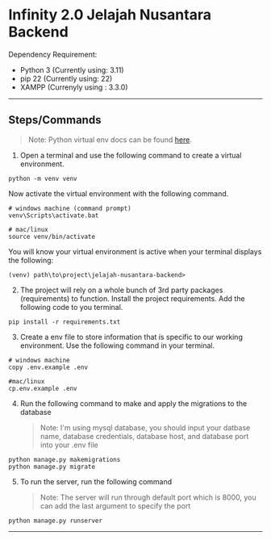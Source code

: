 # Infinity 2.0 Jelajah Nusantara Backend

Dependency Requirement:

-   Python 3 (Currently using: 3.11)
-   pip 22 (Currently using: 22)
-   XAMPP (Currenyly using : 3.3.0)

---

## Steps/Commands

> Note: Python virtual env docs can be found
> [here](https://docs.python.org/3/tutorial/venv.html).

1. Open a terminal and use the following command to create a virtual
   environment.

```
python -m venv venv
```

Now activate the virtual environment with the following command.

```
# windows machine (command prompt)
venv\Scripts\activate.bat

# mac/linux
source venv/bin/activate
```

You will know your virtual environment is active when your terminal displays the
following:

```
(venv) path\to\project\jelajah-nusantara-backend>
```

2. The project will rely on a whole bunch of 3rd party packages (requirements)
   to function. Install the project requirements. Add the following code to you
   terminal.

```
pip install -r requirements.txt
```

3. Create a env file to store information that is specific to our working
   environment. Use the following command in your terminal.

```
# windows machine
copy .env.example .env

#mac/linux
cp.env.example .env
```

4. Run the following command to make and apply the migrations to the database
    > Note: I'm using mysql database, you should input your datbase name,
    > database credentials, database host, and database port into your .env file

```
python manage.py makemigrations
python manage.py migrate
```

5. To run the server, run the following command
    > Note: The server will run through default port which is 8000, you can add
    > the last argument to specify the port

```
python manage.py runserver
```

---
